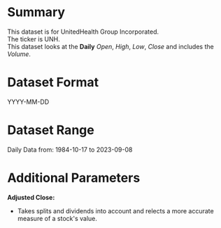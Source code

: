 # Summary

This dataset is for UnitedHealth Group Incorporated.    
The ticker is UNH.    
This dataset looks at the **Daily** _Open_, _High_, _Low_, _Close_ and includes the _Volume_.    


# Dataset Format  

YYYY-MM-DD    

# Dataset Range  

Daily Data from: 1984-10-17 to 2023-09-08  

# Additional Parameters  

**Adjusted Close:**  

* Takes splits and dividends into account and relects a more accurate measure of a stock's value.



















